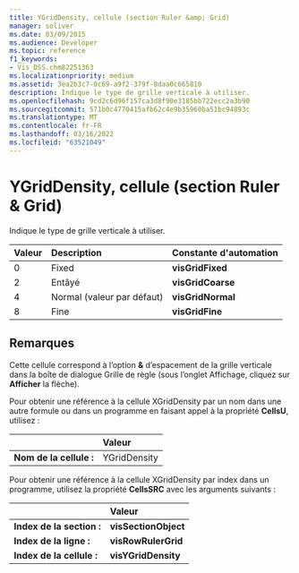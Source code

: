 ```yaml
---
title: YGridDensity, cellule (section Ruler &amp; Grid)
manager: soliver
ms.date: 03/09/2015
ms.audience: Developer
ms.topic: reference
f1_keywords:
- Vis_DSS.chm82251363
ms.localizationpriority: medium
ms.assetid: 3ea2b3c7-0c69-a9f2-379f-8daa0c665810
description: Indique le type de grille verticale à utiliser.
ms.openlocfilehash: 9cd2c6d96f157ca3d8f90e3185bb722ecc2a3b90
ms.sourcegitcommit: 571b0c4770415afb62c4e9b35960ba51bc94893c
ms.translationtype: MT
ms.contentlocale: fr-FR
ms.lasthandoff: 03/16/2022
ms.locfileid: "63521049"
---
```

# <a name="ygriddensity-cell-ruler-amp-grid-section"></a>YGridDensity, cellule (section Ruler &amp; Grid)

Indique le type de grille verticale à utiliser.
  
|**Valeur**|**Description**|**Constante d'automation**|
|:-----|:-----|:-----|
|0  <br/> |Fixed  <br/> |**visGridFixed** <br/> |
|2  <br/> |Entâyé  <br/> |**visGridCoarse** <br/> |
|4  <br/> |Normal (valeur par défaut)  <br/> |**visGridNormal** <br/> |
|8   <br/> |Fine  <br/> |**visGridFine** <br/> |
   
## <a name="remarks"></a>Remarques

Cette cellule  correspond à l’option  **&amp;** d’espacement de la grille verticale dans la boîte de dialogue Grille de règle (sous l’onglet Affichage, cliquez sur **Afficher** la flèche). 
  
Pour obtenir une référence à la cellule XGridDensity par un nom dans une autre formule ou dans un programme en faisant appel à la propriété **CellsU**, utilisez : 
  
||Valeur |
|:-----|:-----|
|**Nom de la cellule :**  <br/> |YGridDensity  <br/> |
   
Pour obtenir une référence à la cellule XGridDensity par index dans un programme, utilisez la propriété **CellsSRC** avec les arguments suivants : 
  
||Valeur |
|:-----|:-----|
|**Index de la section :**  <br/> |**visSectionObject** <br/> |
|**Index de la ligne :**  <br/> |**visRowRulerGrid** <br/> |
|**Index de la cellule :**  <br/> |**visYGridDensity** <br/> |
   

